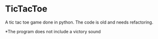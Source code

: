# TicTacToe

A tic tac toe game done in python.
The code is old and needs refactoring.

*The program does not include a victory sound
